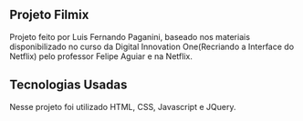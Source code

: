 ## Projeto Filmix
Projeto feito por Luis Fernando Paganini, baseado nos materiais disponibilizado no curso da Digital Innovation One(Recriando a Interface do Netflix) pelo professor Felipe Aguiar e na Netflix.

## Tecnologias Usadas
Nesse projeto foi utilizado HTML, CSS, Javascript e JQuery.
